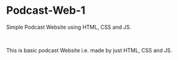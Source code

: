 # Podcast-Web-1
Simple Podcast Website using HTML, CSS and JS.

<br>

This is basic podcast Website i.e. made by just HTML, CSS and JS.
